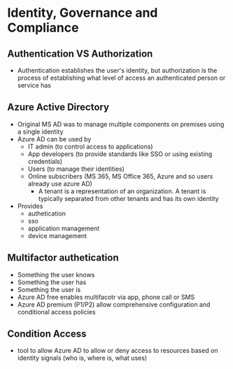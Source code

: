 # Identity, Governance and Compliance

## Authentication VS Authorization
- Authentication establishes the user's identity, but authorization is the process of establishing what level of access an authenticated person or service has

## Azure Active Directory
- Original MS AD was to manage multiple components on premises using a single identity
- Azure AD can be used by
  - IT admin (to control access to applications)
  - App developers (to provide standards like SSO or using existing credentials)
  - Users (to manage their identities)
  - Online subscribers (MS 365, MS Office 365, Azure and so users already use azure AD)
    - A tenant is a representation of an organization. A tenant is typically separated from other tenants and has its own identity
- Provides
  - authetication
  - sso
  - application management
  - device management

## Multifactor authetication
- Something the user knows
- Something the user has
- Something the user is
- Azure AD free enables multifacotr via app, phone call or SMS
- Azure AD premium (P1/P2) allow comprehensive configuration and conditional access policies

## Condition Access
- tool to allow Azure AD to allow or deny access to resources based on identity signals (who is, where is, what uses)